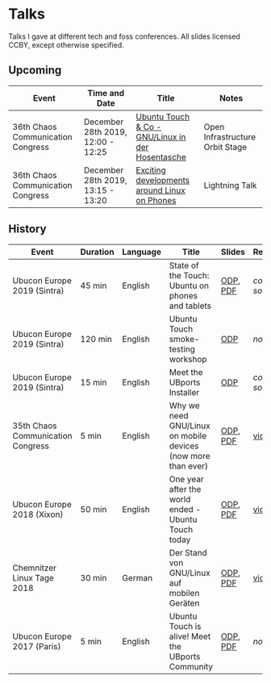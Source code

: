 # Talks

Talks I gave at different tech and foss conferences. All slides licensed CCBY, except otherwise specified.

## Upcoming

| Event | Time and Date | Title | Notes |
|---|---|---|---|
| 36th Chaos Communication Congress | December 28th 2019, 12:00 - 12:25 | [Ubuntu Touch & Co - GNU/Linux in der Hosentasche](https://talks.oio.social/36c3-oio/talk/E77J8R/) | Open Infrastructure Orbit Stage |
| 36th Chaos Communication Congress | December 28th 2019, 13:15 - 13:20 | [Exciting developments around Linux on Phones](https://c3lt.de/36c3/talk/NVYV77/) | Lightning Talk |

## History

| Event | Duration | Language | Title | Slides | Recording |
|---|---|---|---|---|---|
| Ubucon Europe 2019 (Sintra) | 45 min | English | State of the Touch: Ubuntu on phones and tablets | [ODP][14], [PDF][15] | *coming soon* |
| Ubucon Europe 2019 (Sintra) | 120 min | English | Ubuntu Touch smoke-testing workshop | [ODP][13] | *none* |
| Ubucon Europe 2019 (Sintra) | 15 min | English | Meet the UBports Installer | [ODP][12] | *coming soon* |
| 35th Chaos Communication Congress | 5 min | English | Why we need GNU/Linux on mobile devices (now more than ever) | [ODP][9], [PDF][10] | [video][11] |
| Ubucon Europe 2018 (Xixon) | 50 min | English | One year after the world ended - Ubuntu Touch today | [ODP][6], [PDF][7] | [video][8] |
| Chemnitzer Linux Tage 2018 | 30 min | German | Der Stand von GNU/Linux auf mobilen Geräten | [ODP][3], [PDF][4] | [video][5] |
| Ubucon Europe 2017 (Paris) | 5 min | English | Ubuntu Touch is alive! Meet the UBports Community | [ODP][1], [PDF][2] | *none* |

[1]: ubucon-2017-english.odp
[2]: https://speakerdeck.com/neothethird/ubuntu-touch-is-alive-meet-the-ubports-community

[3]: clt-2018-german.odp
[4]: https://speakerdeck.com/neothethird/linux-auf-mobilen-geraten
[5]: https://chemnitzer.linux-tage.de/2018/de/programm/beitrag/289

[6]: ubucon-2018-english.odp
[7]: https://speakerdeck.com/neothethird/one-year-after-the-world-ended-ubuntu-touch-today
[8]: https://youtu.be/2VSmo9CihBY

[9]: 35c3-english.odp
[10]: https://speakerdeck.com/neothethird/linux-on-mobile-devices-now-more-than-ever
[11]: https://media.ccc.de/v/35c3-9568-lightning_talks_day_4#t=5291

[12]: ubucon-2019-installer-english.odp

[13]: ubucon-2019-qa-english.odp

[14]: ubucon-2019-english.odp
[15]: https://speakerdeck.com/neothethird/state-of-the-touch-ubuntu-on-phones-and-tablets
